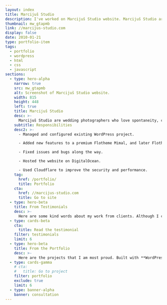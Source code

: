 ```yaml
---
layout: index
title: Marcijuš Studio
description: I've worked on Marcijuš Studio website. Marcijuš Studio are wedding photographers who love spontaneity, creative focus, black and white photography.
thumbnail: mw_gtapmb
link: //marcijus-studio.com
display: false
date: 2010-01-21
type: portfolio-item
tags:
  - portfolio
  - wordpress
  - html
  - css
  - javascript
sections:
  - type: hero-alpha
    narrow: true
    src: mw_gtapmb
    alt: Screenshot of Marcijuš Studio website.
    width: 815
    height: 448
    left: true
    title: Marcijuš Studio
    desc: >-
      Marcijuš Studio are wedding photographers who love spontaneity, creative focus, black and white photography. The site runs on WordPress, DigitalOcean, and Cloudflare.
    subtitle: Responsibilities
    desc2: >-
      - Managed and configured existing WordPress project.

      - Added new features to a premium Flotheme Mimal, and later Flotheme Kyoto.

      - Fixed issues and bugs along the way.

      - Hosted the website on DigitalOcean.

      - Used Cloudflare to improve the security and performance.
    tag:
      href: /portfolio/
      title: Portfolio
    cta:
      href: //marcijus-studio.com
      title: Go to site
  - type: hero-beta
    title: From Testimonials
    desc: >-
      Here are some kind words about my work from clients. Although I collaborated with clients from more than 10 countries, most of them came from **The United States**.
  - type: cards-beta
    cta:
      title: Read the testimonial
    filter: testimonials
    limit: 6
  - type: hero-beta
    title: From the Portfolio
    desc: >-
      Here are the projects that I am most proud. Built with **WordPress**, **Shopify**, **Jekyll**, and **Hugo**, among others.
  - type: cards-gamma
    # cta:
    #   title: Go to project
    filter: portfolio
    exclude: true
    limit: 6
  - type: banner-alpha
    banner: consultation
---
```

